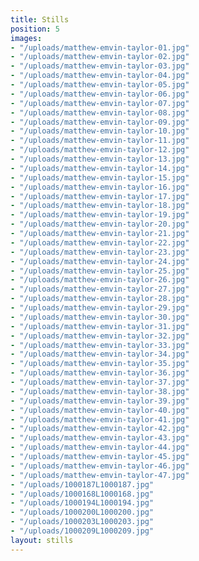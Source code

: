 ```yaml
---
title: Stills
position: 5
images:
- "/uploads/matthew-emvin-taylor-01.jpg"
- "/uploads/matthew-emvin-taylor-02.jpg"
- "/uploads/matthew-emvin-taylor-03.jpg"
- "/uploads/matthew-emvin-taylor-04.jpg"
- "/uploads/matthew-emvin-taylor-05.jpg"
- "/uploads/matthew-emvin-taylor-06.jpg"
- "/uploads/matthew-emvin-taylor-07.jpg"
- "/uploads/matthew-emvin-taylor-08.jpg"
- "/uploads/matthew-emvin-taylor-09.jpg"
- "/uploads/matthew-emvin-taylor-10.jpg"
- "/uploads/matthew-emvin-taylor-11.jpg"
- "/uploads/matthew-emvin-taylor-12.jpg"
- "/uploads/matthew-emvin-taylor-13.jpg"
- "/uploads/matthew-emvin-taylor-14.jpg"
- "/uploads/matthew-emvin-taylor-15.jpg"
- "/uploads/matthew-emvin-taylor-16.jpg"
- "/uploads/matthew-emvin-taylor-17.jpg"
- "/uploads/matthew-emvin-taylor-18.jpg"
- "/uploads/matthew-emvin-taylor-19.jpg"
- "/uploads/matthew-emvin-taylor-20.jpg"
- "/uploads/matthew-emvin-taylor-21.jpg"
- "/uploads/matthew-emvin-taylor-22.jpg"
- "/uploads/matthew-emvin-taylor-23.jpg"
- "/uploads/matthew-emvin-taylor-24.jpg"
- "/uploads/matthew-emvin-taylor-25.jpg"
- "/uploads/matthew-emvin-taylor-26.jpg"
- "/uploads/matthew-emvin-taylor-27.jpg"
- "/uploads/matthew-emvin-taylor-28.jpg"
- "/uploads/matthew-emvin-taylor-29.jpg"
- "/uploads/matthew-emvin-taylor-30.jpg"
- "/uploads/matthew-emvin-taylor-31.jpg"
- "/uploads/matthew-emvin-taylor-32.jpg"
- "/uploads/matthew-emvin-taylor-33.jpg"
- "/uploads/matthew-emvin-taylor-34.jpg"
- "/uploads/matthew-emvin-taylor-35.jpg"
- "/uploads/matthew-emvin-taylor-36.jpg"
- "/uploads/matthew-emvin-taylor-37.jpg"
- "/uploads/matthew-emvin-taylor-38.jpg"
- "/uploads/matthew-emvin-taylor-39.jpg"
- "/uploads/matthew-emvin-taylor-40.jpg"
- "/uploads/matthew-emvin-taylor-41.jpg"
- "/uploads/matthew-emvin-taylor-42.jpg"
- "/uploads/matthew-emvin-taylor-43.jpg"
- "/uploads/matthew-emvin-taylor-44.jpg"
- "/uploads/matthew-emvin-taylor-45.jpg"
- "/uploads/matthew-emvin-taylor-46.jpg"
- "/uploads/matthew-emvin-taylor-47.jpg"
- "/uploads/1000187L1000187.jpg"
- "/uploads/1000168L1000168.jpg"
- "/uploads/1000194L1000194.jpg"
- "/uploads/1000200L1000200.jpg"
- "/uploads/1000203L1000203.jpg"
- "/uploads/1000209L1000209.jpg"
layout: stills
---
```


